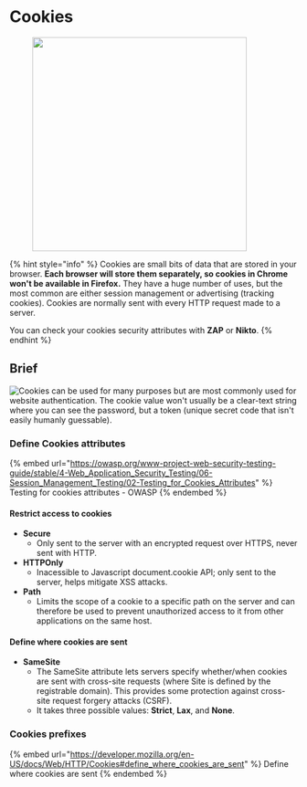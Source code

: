 # Cookies

<figure><img src="https://media3.giphy.com/media/v1.Y2lkPTc5MGI3NjExNjU5ZWRlZjRkZTI3ZDczZWJjOTYwMzg5Y2M1M2EzNDc5YWU4NjMzMiZlcD12MV9pbnRlcm5hbF9naWZzX2dpZklkJmN0PWc/3o6MbitgftpbGFP3B6/giphy.gif" alt="" width="375"><figcaption></figcaption></figure>

{% hint style="info" %}
Cookies are small bits of data that are stored in your browser. **Each browser will store them separately, so cookies in Chrome won't be available in Firefox.** They have a huge number of uses, but the most common are either session management or advertising (tracking cookies). Cookies are normally sent with every HTTP request made to a server.

You can check your cookies security attributes with **ZAP** or **Nikto**.
{% endhint %}

## Brief

![Cookies can be used for many purposes but are most commonly used for website authentication. The cookie value won't usually be a clear-text string where you can see the password, but a token (unique secret code that isn't easily humanly guessable).](https://static-labs.tryhackme.cloud/sites/howhttpworks/cookie\_flow.png)

### Define Cookies attributes

{% embed url="https://owasp.org/www-project-web-security-testing-guide/stable/4-Web_Application_Security_Testing/06-Session_Management_Testing/02-Testing_for_Cookies_Attributes" %}
Testing for cookies attributes - OWASP
{% endembed %}

#### Restrict access to cookies

* **Secure**
  * Only sent to the server with an encrypted request over HTTPS, never sent with HTTP.
* **HTTPOnly**
  * Inacessible to Javascript document.cookie API; only sent to the server, helps mitigate XSS attacks.
* **Path**
  * Limits the scope of a cookie to a specific path on the server and can therefore be used to prevent unauthorized access to it from other applications on the same host.

#### Define where cookies are sent

* **SameSite**
  * The SameSite attribute lets servers specify whether/when cookies are sent with cross-site requests (where Site is defined by the registrable domain). This provides some protection against cross-site request forgery attacks (CSRF).
  * It takes three possible values: **Strict**, **Lax**, and **None**.

### Cookies prefixes

{% embed url="https://developer.mozilla.org/en-US/docs/Web/HTTP/Cookies#define_where_cookies_are_sent" %}
Define where cookies are sent
{% endembed %}
